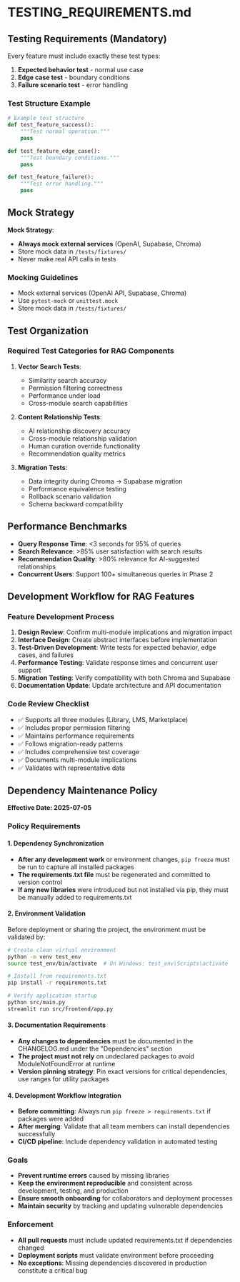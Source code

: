 # TESTING_REQUIREMENTS.md

## Testing Requirements (Mandatory)

Every feature must include exactly these test types:
1. **Expected behavior test** - normal use case
2. **Edge case test** - boundary conditions  
3. **Failure scenario test** - error handling

### Test Structure Example
```python
# Example test structure
def test_feature_success():
    """Test normal operation."""
    pass

def test_feature_edge_case():
    """Test boundary conditions."""
    pass

def test_feature_failure():
    """Test error handling."""
    pass
```

## Mock Strategy

**Mock Strategy**:
- **Always mock external services** (OpenAI, Supabase, Chroma)
- Store mock data in `/tests/fixtures/`
- Never make real API calls in tests

### Mocking Guidelines
- Mock external services (OpenAI API, Supabase, Chroma)
- Use `pytest-mock` or `unittest.mock`
- Store mock data in `/tests/fixtures/`

## Test Organization

### Required Test Categories for RAG Components

1. **Vector Search Tests**:
   - Similarity search accuracy
   - Permission filtering correctness
   - Performance under load
   - Cross-module search capabilities

2. **Content Relationship Tests**:
   - AI relationship discovery accuracy
   - Cross-module relationship validation
   - Human curation override functionality
   - Recommendation quality metrics

3. **Migration Tests**:
   - Data integrity during Chroma → Supabase migration
   - Performance equivalence testing
   - Rollback scenario validation
   - Schema backward compatibility

## Performance Benchmarks

- **Query Response Time**: <3 seconds for 95% of queries
- **Search Relevance**: >85% user satisfaction with search results
- **Recommendation Quality**: >80% relevance for AI-suggested relationships
- **Concurrent Users**: Support 100+ simultaneous queries in Phase 2

## Development Workflow for RAG Features

### Feature Development Process
1. **Design Review**: Confirm multi-module implications and migration impact
2. **Interface Design**: Create abstract interfaces before implementation
3. **Test-Driven Development**: Write tests for expected behavior, edge cases, and failures
4. **Performance Testing**: Validate response times and concurrent user support
5. **Migration Testing**: Verify compatibility with both Chroma and Supabase
6. **Documentation Update**: Update architecture and API documentation

### Code Review Checklist
- ✅ Supports all three modules (Library, LMS, Marketplace)
- ✅ Includes proper permission filtering
- ✅ Maintains performance requirements
- ✅ Follows migration-ready patterns
- ✅ Includes comprehensive test coverage
- ✅ Documents multi-module implications
- ✅ Validates with representative data

## Dependency Maintenance Policy

**Effective Date: 2025-07-05**

### Policy Requirements

#### 1. Dependency Synchronization
- **After any development work** or environment changes, `pip freeze` must be run to capture all installed packages
- **The requirements.txt file** must be regenerated and committed to version control
- **If any new libraries** were introduced but not installed via pip, they must be manually added to requirements.txt

#### 2. Environment Validation
Before deployment or sharing the project, the environment must be validated by:
```bash
# Create clean virtual environment
python -m venv test_env
source test_env/bin/activate  # On Windows: test_env\Scripts\activate

# Install from requirements.txt
pip install -r requirements.txt

# Verify application startup
python src/main.py
streamlit run src/frontend/app.py
```

#### 3. Documentation Requirements
- **Any changes to dependencies** must be documented in the CHANGELOG.md under the "Dependencies" section
- **The project must not rely** on undeclared packages to avoid ModuleNotFoundError at runtime
- **Version pinning strategy**: Pin exact versions for critical dependencies, use ranges for utility packages

#### 4. Development Workflow Integration
- **Before committing**: Always run `pip freeze > requirements.txt` if packages were added
- **After merging**: Validate that all team members can install dependencies successfully
- **CI/CD pipeline**: Include dependency validation in automated testing

### Goals
- **Prevent runtime errors** caused by missing libraries
- **Keep the environment reproducible** and consistent across development, testing, and production
- **Ensure smooth onboarding** for collaborators and deployment processes
- **Maintain security** by tracking and updating vulnerable dependencies

### Enforcement
- **All pull requests** must include updated requirements.txt if dependencies changed
- **Deployment scripts** must validate environment before proceeding
- **No exceptions**: Missing dependencies discovered in production constitute a critical bug